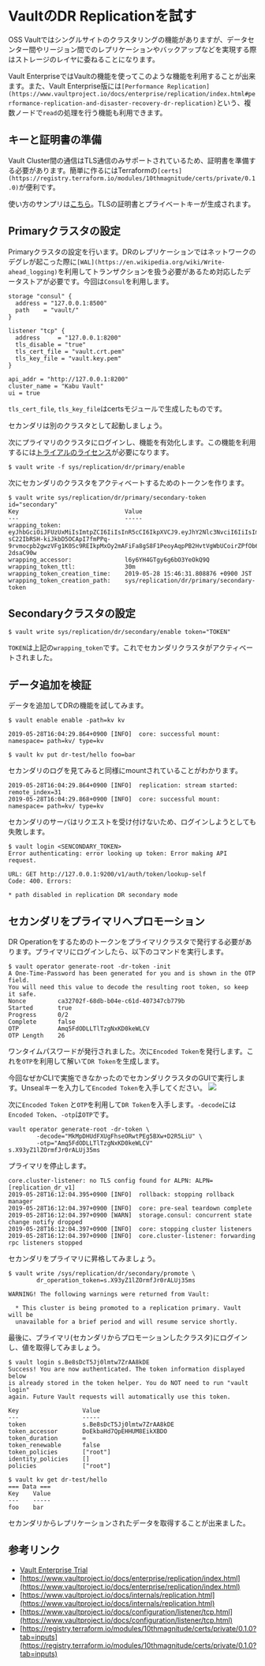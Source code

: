 # VaultのDR Replicationを試す
OSS Vaultではシングルサイトのクラスタリングの機能がありますが、データセンター間やリージョン間でのレプリケーションやバックアップなどを実現する際はストレージのレイヤに委ねることになります。

Vault EnterpriseではVaultの機能を使ってこのような機能を利用することが出来ます。また、Vault Enterprise版には`[Performance Replication](https://www.vaultproject.io/docs/enterprise/replication/index.html#performance-replication-and-disaster-recovery-dr-replication)`という、複数ノードで`read`の処理を行う機能も利用できます。

## キーと証明書の準備
Vault Cluster間の通信はTLS通信のみサポートされているため、証明書を準備する必要があります。簡単に作るにはTerraformの`[certs](https://registry.terraform.io/modules/10thmagnitude/certs/private/0.1.0)`が便利です。

使い方のサンプリは[こちら](https://github.com/tkaburagi/tls-cert-module)。TLSの証明書とプライベートキーが生成されます。

## Primaryクラスタの設定
Primaryクラスタの設定を行います。DRのレプリケーションではネットワークのデグレが起こった際に`[WAL](https://en.wikipedia.org/wiki/Write-ahead_logging)`を利用してトランザクションを扱う必要があるため対応したデータストアが必要です。今回は`Consul`を利用します。
```hcl
storage "consul" {
  address = "127.0.0.1:8500"
  path    = "vault/"
}

listener "tcp" {
  address     = "127.0.0.1:8200"
  tls_disable = "true"
  tls_cert_file = "vault.crt.pem"
  tls_key_file = "vault.key.pem"
}

api_addr = "http://127.0.0.1:8200"
cluster_name = "Kabu Vault"
ui = true
```
`tls_cert_file`, `tls_key_file`はcertsモジュールで生成したものです。

セカンダリは別のクラスタとして起動しましょう。

次にプライマリのクラスタにログインし、機能を有効化します。この機能を利用するには[トライアルのライセンス](https://www.hashicorp.com/products/vault/trial)が必要になります。

```console
$ vault write -f sys/replication/dr/primary/enable
```

次にセカンダリのクラスタをアクティベートするためのトークンを作ります。
```
$ vault write sys/replication/dr/primary/secondary-token id="secondary"
Key                              Value
---                              -----
wrapping_token:                  eyJhbGciOiJFUzUxMiIsImtpZCI6IiIsInR5cCI6IkpXVCJ9.eyJhY2Nlc3NvciI6IiIsImFkZHIiOiJodHRwOi8vMTI3LjAuMC4xOjgyMDAiLCJleHAiOjE1NTkwMjc3OTEsImlhdCI6MTU1OTAyNTk5MSwianRpIjoicy5QUXF0OU04YmRNWVNmdEZXZTVhVlNlbmIiLCJuYmYiOjE1NTkwMjU5ODYsInR5cGUiOiJ3cmFwcGluZyJ9.ADBFxbudrQdSDah4Jjm2g588Ut-sC22IbRSH-kiJkbD5OCApI7fmPPq-9rvmocpb2gwzVFg1K0Sc9REIkpMxOy2mAFiFa8gS8F1PeoyAqpPB2HvtVgWbUCoirZPfOb63Na6jVPj6oADNW1SHuWXHSBIzrJOrMz5oUWJl8jE-2dsaC90w
wrapping_accessor:               l6y6YH4GTgy6g6bO3YeOkQ9Q
wrapping_token_ttl:              30m
wrapping_token_creation_time:    2019-05-28 15:46:31.808876 +0900 JST
wrapping_token_creation_path:    sys/replication/dr/primary/secondary-token
```
## Secondaryクラスタの設定
```console
$ vault write sys/replication/dr/secondary/enable token="TOKEN"
```

`TOKEN`は上記の`wrapping_token`です。これでセカンダリクラスタがアクティベートされました。

## データ追加を検証
データを追加してDRの機能を試してみます。

```console
$ vault enable enable -path=kv kv

2019-05-28T16:04:29.864+0900 [INFO]  core: successful mount: namespace= path=kv/ type=kv

$ vault kv put dr-test/hello foo=bar
```

セカンダリのログを見てみると同様にmountされていることがわかります。
```log
2019-05-28T16:04:29.864+0900 [INFO]  replication: stream started: remote_index=31
2019-05-28T16:04:29.868+0900 [INFO]  core: successful mount: namespace= path=kv/ type=kv
```

セカンダリのサーバはリクエストを受け付けないため、ログインしようとしても失敗します。
```console
$ vault login <SENCONDARY_TOKEN>
Error authenticating: error looking up token: Error making API request.

URL: GET http://127.0.0.1:9200/v1/auth/token/lookup-self
Code: 400. Errors:

* path disabled in replication DR secondary mode
```

## セカンダリをプライマリへプロモーション
DR Operationをするためのトークンをプライマリクラスタで発行する必要があります。プライマリにログインしたら、以下のコマンドを実行します。
```console
$ vault operator generate-root -dr-token -init
A One-Time-Password has been generated for you and is shown in the OTP field.
You will need this value to decode the resulting root token, so keep it safe.
Nonce         ca32702f-68db-b04e-c61d-407347cb779b
Started       true
Progress      0/2
Complete      false
OTP           Amq5FdODLLTlTzgNxKD0keWLCV
OTP Length    26
```
ワンタイムパスワードが発行されました。次に`Encoded Token`を発行します。これを`OTP`を利用して解いて`DR Token`を生成します。

今回なぜかCLIで実施できなかったのでセカンダリクラスタのGUIで実行します。Unsealキーを入力して`Encoded Token`を入手してください。
![](https://github.com/tkaburagi/blog-post/blob/master/images/drtoken.png)

次に`Encoded Token` と`OTP`を利用して`DR Token`を入手します。`-decode`には`Encoded Token`、`-otp`は`OTP`です。
```console
vault operator generate-root -dr-token \ 
        -decode="MkMpDHUdFXUgFhseORwtPEg5BXw+D2R5LiU" \
        -otp="Amq5FdODLLTlTzgNxKD0keWLCV"
s.X93yZ1lZOrmfJr0rALUj35ms
```

プライマリを停止します。
```log
core.cluster-listener: no TLS config found for ALPN: ALPN=[replication_dr_v1]
2019-05-28T16:12:04.395+0900 [INFO]  rollback: stopping rollback manager
2019-05-28T16:12:04.397+0900 [INFO]  core: pre-seal teardown complete
2019-05-28T16:12:04.397+0900 [WARN]  storage.consul: concurrent state change notify dropped
2019-05-28T16:12:04.397+0900 [INFO]  core: stopping cluster listeners
2019-05-28T16:12:04.397+0900 [INFO]  core.cluster-listener: forwarding rpc listeners stopped
```

セカンダリをプライマリに昇格してみましょう。
```console
$ vault write /sys/replication/dr/secondary/promote \
        dr_operation_token=s.X93yZ1lZOrmfJr0rALUj35ms

WARNING! The following warnings were returned from Vault:

  * This cluster is being promoted to a replication primary. Vault will be
  unavailable for a brief period and will resume service shortly.
```

最後に、プライマリ(セカンダリからプロモーションしたクラスタ)にログインし、値を取得してみましょう。
```console
$ vault login s.Be8sDcT5Jj0lmtw7ZrAA8kDE                                           
Success! You are now authenticated. The token information displayed below
is already stored in the token helper. You do NOT need to run "vault login"
again. Future Vault requests will automatically use this token.

Key                  Value
---                  -----
token                s.Be8sDcT5Jj0lmtw7ZrAA8kDE
token_accessor       DoEkbaHd7QpEHHUM8EikXBDO
token_duration       ∞
token_renewable      false
token_policies       ["root"]
identity_policies    []
policies             ["root"]

$ vault kv get dr-test/hello                                                                              
=== Data ===
Key    Value
---    -----
foo    bar
```
セカンダリからレプリケーションされたデータを取得することが出来ました。


## 参考リンク
* [Vault Enterprise Trial](https://www.hashicorp.com/products/vault/trial)
* [https://www.vaultproject.io/docs/enterprise/replication/index.html](https://www.vaultproject.io/docs/enterprise/replication/index.html)
* [https://www.vaultproject.io/docs/internals/replication.html](https://www.vaultproject.io/docs/internals/replication.html)
* [https://www.vaultproject.io/docs/configuration/listener/tcp.html](https://www.vaultproject.io/docs/configuration/listener/tcp.html)
* [https://registry.terraform.io/modules/10thmagnitude/certs/private/0.1.0?tab=inputs](https://registry.terraform.io/modules/10thmagnitude/certs/private/0.1.0?tab=inputs)